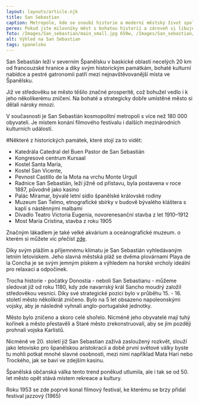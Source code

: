 ```yaml
---
layout: layouts/article.njk
title: San Sebastian
caption: Metropole, kde se snoubí historie a moderní městský život spolu s přírodou a oceánem.
perex: Pokud jste milovníky měst s bohatou historií a zároveň si libujete v dobrém jídle, je San Sebastián pro Vás naprosto ideální destinací. Nabízí bohatou nabídku kulturního vyžití (za nás musíme vypíchnout místní mořské akvárium), množství obchůdků a restaurací, ale také krásné výhledy a několik pláží ve svém okolí. 
foto: /Images/San_sebastian/main_small.jpg 650w, /Images/San_sebastian/main_middle.jpg 950w, /Images/San_sebastian/main_big.jpg 1250w, /Images/San_sebastian/main_large.jpg 2000w, /Images/San_sebastian/main_superlarge.jpg 2500w" src="/Images/San_sebastian/main_middle.jpg
alt: Výhled na San Sebastian
tags: spanelsko
---
```


San Sebastián leží v severním Španělsku v baskické oblasti necelých 20 km od francouzské hranice a díky svým historickým památkám, bohaté kulturní nabídce a pestré gatronomii patří mezi nejnavštěvovanější místa ve Španělsku. 

Již ve středověku se město těšilo značné prosperitě, což bohužel vedlo i k jeho několikerému zničení. Na bohaté a strategicky dobře umístěné město si dělali nároky mnozí.

V současnosti je San Sebastián kosmopolitní metropolí s více než 180 000 obyvateli. Je místem konání filmového festivalu i dalších mezinárodních kulturních událostí.

#Některé z historických památek, které stojí za to vidět: 

- Katedrála Catedral del Buen Pastor de San Sebastián 
- Kongresové centrum Kursaal
- Kostel Santa María, 
- Kostel San Vicente, 
- Pevnost Castillo de la Mota na vrchu Monte Urgull
- Radnice San Sebastián, leží jižně od přístavu, byla postavena v roce 1887, původně jako kasino
- Palác Miramar, bývalé letní sídlo španělské královské rodiny
- Muzeum San Telmo, etnografické sbírky v budově bývalého kláštera s kaplí s nástěnnými malbami
- Divadlo Teatro Victoria Eugenia, novorenesanční stavba z let 1910–1912
- Most María Cristina, stavba z roku 1905

Značným lákadlem je také velké akvárium a oceánografické muzeum. o kterém si můžete víc přečíst <a href="/spanelsko/san-sebastian-akvarium">zde</a>.

Díky svým plážím a příjemnému klimatu je San Sebastián vyhledávaným letním letoviskem. Jeho slavná městská pláž se dvěma plovárnami Playa de la Concha je se svým jemným pískem a výhledem na horské vrcholy ideální pro relaxaci a odpočinek. 

Trocha historie - počátky Donostia - neboli San Sebastianu - můžeme sledovat již od roku 1180, kdy zde navarrský král Sancho moudrý založil středověkou vesnici. Díky své strategické pozici bylo v průběhu 15. - 16. století město několikrát zničeno. Bylo na 5 let obsazeno napoleonskými vojsky, aby je následně vyhnali anglo-portugalské jednotky.

Město bylo zničeno a skoro celé shořelo. Nicméně jeho obyvatelé mají tuhý kořínek a město přestavěli a Staré město zrekonstruovali, aby se jím později prohnali vojska Karlistů.

Nicméně ve 20. století již San Sebastian zažívá zasloužený rozkvět, slouží jako letovisko pro španělskou aristokracii a době první světové války byste tu mohli potkat mnohé slavné osobnosti, mezi nimi například Mata Hari nebo Trockého, jak se baví ve zdejším kasinu.

Španělská občanská válka tento trend poněkud utlumila, ale i tak se od 50. let město opět stává místem rekreace a kultury. 


Roku 1953 se zde poprvé konal filmový festival, ke kterému se brzy přidal festival jazzový (1965)
